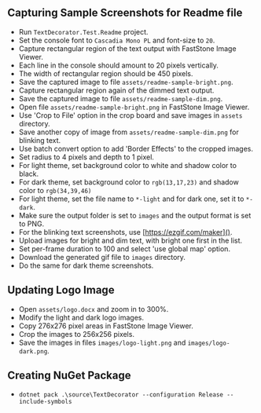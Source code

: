 ## Capturing Sample Screenshots for Readme file

- Run `TextDecorator.Test.Readme` project.
- Set the console font to `Cascadia Mono PL` and font-size to `20`.
- Capture rectangular region of the text output with FastStone Image Viewer.
- Each line in the console should amount to 20 pixels vertically.
- The width of rectangular region should be 450 pixels.
- Save the captured image to file `assets/readme-sample-bright.png`.
- Capture rectangular region again of the dimmed text output.
- Save the captured image to file `assets/readme-sample-dim.png`.
- Open file `assets/readme-sample-bright.png` in FastStone Image Viewer.
- Use 'Crop to File' option in the crop board and save images in `assets` directory.
- Save another copy of image from `assets/readme-sample-dim.png` for blinking text.
- Use batch convert option to add 'Border Effects' to the cropped images.
- Set radius to 4 pixels and depth to 1 pixel.
- For light theme, set background color to white and shadow color to black.
- For dark theme, set background color to `rgb(13,17,23)` and shadow color to `rgb(34,39,46)`
- For light theme, set the file name to `*-light` and for dark one, set it to `*-dark`.
- Make sure the output folder is set to `images` and the output format is set to PNG.
- For the blinking text screenshots, use [https://ezgif.com/maker]().
- Upload images for bright and dim text, with bright one first in the list.
- Set per-frame duration to 100 and select 'use global map' option.
- Download the generated gif file to `images` directory.
- Do the same for dark theme screenshots.

## Updating Logo Image

- Open `assets/logo.docx` and zoom in to 300%.
- Modify the light and dark logo images.
- Copy 276x276 pixel areas in FastStone Image Viewer.
- Crop the images to 256x256 pixels.
- Save the images in files `images/logo-light.png` and `images/logo-dark.png`.

## Creating NuGet Package

- `dotnet pack .\source\TextDecorator --configuration Release --include-symbols`
